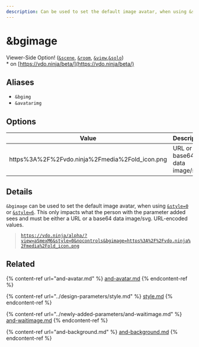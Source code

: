 ```yaml
---
description: Can be used to set the default image avatar, when using &style=0 or &style=6
---
```


# \&bgimage

Viewer-Side Option! ([`&scene`](../view-parameters/scene.md), [`&room`](../../general-settings/room.md), [`&view`](../view-parameters/view.md),[`&solo`](and-solo.md))\
\* on [https://vdo.ninja/beta/](https://vdo.ninja/beta/)

## Aliases

* `&bgimg`
* `&avatarimg`

## Options

| Value                                           | Description                  |
| ----------------------------------------------- | ---------------------------- |
| https%3A%2F%2Fvdo.ninja%2Fmedia%2Fold\_icon.png | URL or base64 data image/svg |

## Details

`&bgimage` can be used to set the default image avatar, when using [`&style=0`](../design-parameters/style.md) or [`&style=6`](../design-parameters/style.md). This only impacts what the person with the parameter added sees and must be either a URL or a base64 data image/svg. URL-encoded values.

> [`https://vdo.ninja/alpha/?view=aSmexM6&style=0&nocontrols&bgimage=https%3A%2F%2Fvdo.ninja%2Fmedia%2Fold_icon.png`](https://vdo.ninja/alpha/?view=aSmexM6\&style=0\&nocontrols\&bgimage=https%3A%2F%2Fvdo.ninja%2Fmedia%2Fold\_icon.png)

## Related

{% content-ref url="and-avatar.md" %}
[and-avatar.md](and-avatar.md)
{% endcontent-ref %}

{% content-ref url="../design-parameters/style.md" %}
[style.md](../design-parameters/style.md)
{% endcontent-ref %}

{% content-ref url="../newly-added-parameters/and-waitimage.md" %}
[and-waitimage.md](../newly-added-parameters/and-waitimage.md)
{% endcontent-ref %}

{% content-ref url="and-background.md" %}
[and-background.md](and-background.md)
{% endcontent-ref %}
